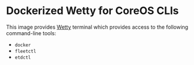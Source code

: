 # Dockerized Wetty for CoreOS CLIs

This image provides [Wetty](https://github.com/krishnasrinivas/wetty) terminal
which provides access to the following command-line tools:

* `docker`
* `fleetctl`
* `etdctl`
